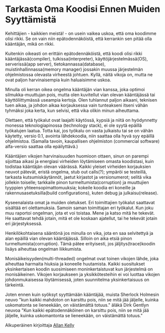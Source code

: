 # Tarkasta Oma Koodisi Ennen Muiden Syyttämistä

Kehittäjien - kaikkien meistä! - on usein vaikea uskoa, että oma koodimme olisi rikki. Se on vain niin epätodennäköistä, että kerrankin sen pitää olla kääntäjän, mikä on rikki.

Kuitenkin oikeasti on erittäin epätodennäköistä, että koodi olisi rikki kääntäjässä(compiler), tulkissa(interpreter), käyttöjärjestelmässä(OS), serverissä(app server), tietokannassa(database), muistinhallinnassa(memory manager) jossakin muussa järjestelmän ohjelmistossa olevasta virheestä johtuen. Kyllä, näitä vikoja on, mutta ne ovat paljon harvinaisempia kuin haluaisimme uskoa.

Minulla oli kerran oikea ongelma kääntäjän vian kanssa, joka optimoi silmukka-muuttujan pois, mutta olen kuvitellut vian olevan kääntäjässä tai käyttöliittymässä useampia kertoja. Olen tuhlannut paljon aikaani, teknisen tuen aikaa, ja johdon aikaa korjauksessa vain tunteakseni itseni vähän tyhmäksi joka kerta, kun selvisi, että vika olikin minun aiheuttama.

Olettaen, että työkalut ovat laajalti käytössä, kypsiä ja niitä on hyödynnetty monessa teknologiapinossa (technology stack), ei ole syytä epäillä työkalujen laatua. Totta kai, jos työkalu on vasta julkaistu tai se on vähän käytetty, versio 0.1, avointa lähdekoodia, niin saattaa olla hyvä syy epäillä ohjelmistoa. (Samalla tavoin, kaupallisen ohjelmiston (commercial software) alfa-versio saattaa olla epäilyttävä.)

Kääntäjien vikojen harvinaisuuden huomioon ottaen, sinun on parempi sijoittaa aikasi ja energiasi virheiden löytämiseen omasta koodistasi, kuin todistaa kääntäjän olevan väärässä. Kaikki yleiset virheiden korjauksien neuvot pätevät, eristä ongelma, stub out calls(?); ympäröi se testeillä, tarkasta kutsumiskäytännöt, jaetut kirjastot ja versionumerot; selitä vika jollekin toiselle; tarkkaile pinon turmeltumista(corruption) ja muuttujien tyyppien yhteensopimattomuuksia; kokeile koodia eri koneille ja rakennusasetuksilla(build configurations), kuten debug ja julkaisu(release).

Kyseenalaista omat ja muiden oletukset. Eri toimittajien työkalut saattavat sisältää eri olettamuksia. Samoin saman toimittajan eri työkalut. Kun joku muu raportoi ongelman, jota et voi toistaa. Mene ja katso mitä he tekevät. He saattavat tehdä jotain, mitä et ole koskaan ajatellut, tai he tekevät jotain eri järjestyksessä.

Henkilökohtaisena sääntönä jos minulla on vika, jota en saa selvitettyä ja alan epäillä vian olevan kääntäjässä. Silloin on aika etsiä pinon turmeltumista(corruption). Tämä pätee erityisesti, jos jäljitys(trace)koodin lisäys aiheuttaa ongelman liikkumista.

Monisäikeisyyden(multi-threaded) ongelmat ovat toinen vikojen lähde, joka aiheuttaa harmaita hiuksia ja koneelle huutamista. Kaikki suositukset yksinkertaisen koodin suosimiseen moninkertaistuvat kun järjestelmä on monisäikeinen. Vikojen korjaukseen ja yksikkötesteihin ei voi luottaa vikojen johdonmukaisessa löytämisessä, joten suunnitelma yksinkertaisuus on tärkeintä.

Joten ennen kuin syöksyt syyttämään kääntäjää, muista Sherlock Holmesin neuvo "kun kaikki mahdoton on karsittu pois, niin se mitä jää jäljelle, kuinka uskomatonta se lieneekään, on väistämättä totuus." äläkä Dirk Gentlyn neuvoa "Kun kaikki epätodennäköinen on karsittu pois, niin se mitä jää jäljelle, kuinka uskomantonta se lieneekään, on väistämättä totuus."

Alkuperäinen kirjoittaja [Allan Kelly](http://programmer.97things.oreilly.com/wiki/index.php/Allan_Kelly)